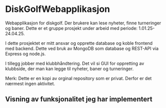 # DiskGolfWebapplikasjon
Webapplikasjon for diskgolf. Der brukere kan lese nyheter, finne turneringer og baner.
Dette er et gruppe prosjekt under arbeid med periode: 1.01.25-24.04.25. 

I dette prosjektet er mitt ansvar og opprette database og koble frontend med backend. 
Dette ved bruk av MongoDB som database og REST-API via Express og node.js. 

I tillegg jobber med klubbhåndtering. Det vil si GUI for oppretting av klubbside, der man kan legge til nyheter, baner og turneringer. 

Merk: Dette er en kopi av orginal repository som er privat. Derfor er det nærmest ingen aktivitet. 

## Visning av funksjonalitet jeg har implementert 


